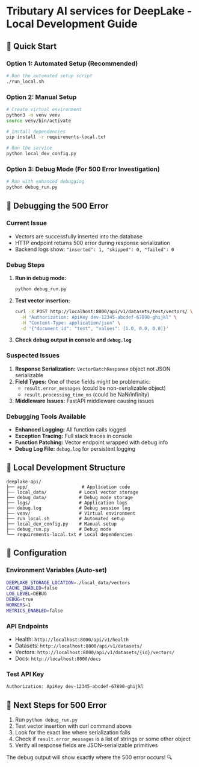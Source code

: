 # Tributary AI services for DeepLake - Local Development Guide

## 🚀 Quick Start

### Option 1: Automated Setup (Recommended)
```bash
# Run the automated setup script
./run_local.sh
```

### Option 2: Manual Setup
```bash
# Create virtual environment
python3 -m venv venv
source venv/bin/activate

# Install dependencies
pip install -r requirements-local.txt

# Run the service
python local_dev_config.py
```

### Option 3: Debug Mode (For 500 Error Investigation)
```bash
# Run with enhanced debugging
python debug_run.py
```

## 🐛 Debugging the 500 Error

### Current Issue
- Vectors are successfully inserted into the database
- HTTP endpoint returns 500 error during response serialization
- Backend logs show: `"inserted": 1, "skipped": 0, "failed": 0`

### Debug Steps

1. **Run in debug mode:**
   ```bash
   python debug_run.py
   ```

2. **Test vector insertion:**
   ```bash
   curl -X POST http://localhost:8000/api/v1/datasets/test/vectors/ \
     -H "Authorization: ApiKey dev-12345-abcdef-67890-ghijkl" \
     -H "Content-Type: application/json" \
     -d '{"document_id": "test", "values": [1.0, 0.0, 0.0]}'
   ```

3. **Check debug output in console and `debug.log`**

### Suspected Issues

1. **Response Serialization:** `VectorBatchResponse` object not JSON serializable
2. **Field Types:** One of these fields might be problematic:
   - `result.error_messages` (could be non-serializable object)
   - `result.processing_time_ms` (could be NaN/infinity)
3. **Middleware Issues:** FastAPI middleware causing issues

### Debugging Tools Available

- **Enhanced Logging:** All function calls logged
- **Exception Tracing:** Full stack traces in console
- **Function Patching:** Vector endpoint wrapped with debug info
- **Debug Log File:** `debug.log` for persistent logging

## 📁 Local Development Structure

```
deeplake-api/
├── app/                    # Application code
├── local_data/            # Local vector storage
├── debug_data/            # Debug mode storage  
├── logs/                  # Application logs
├── debug.log              # Debug session log
├── venv/                  # Virtual environment
├── run_local.sh           # Automated setup
├── local_dev_config.py    # Manual setup
├── debug_run.py           # Debug mode
└── requirements-local.txt # Local dependencies
```

## 🔧 Configuration

### Environment Variables (Auto-set)
```bash
DEEPLAKE_STORAGE_LOCATION=./local_data/vectors
CACHE_ENABLED=false
LOG_LEVEL=DEBUG
DEBUG=true
WORKERS=1
METRICS_ENABLED=false
```

### API Endpoints
- Health: `http://localhost:8000/api/v1/health`
- Datasets: `http://localhost:8000/api/v1/datasets/`
- Vectors: `http://localhost:8000/api/v1/datasets/{id}/vectors/`
- Docs: `http://localhost:8000/docs`

### Test API Key
```
Authorization: ApiKey dev-12345-abcdef-67890-ghijkl
```

## 🎯 Next Steps for 500 Error

1. Run `python debug_run.py`
2. Test vector insertion with curl command above
3. Look for the exact line where serialization fails
4. Check if `result.error_messages` is a list of strings or some other object
5. Verify all response fields are JSON-serializable primitives

The debug output will show exactly where the 500 error occurs! 🔍